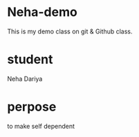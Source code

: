 # Neha-demo
This is my demo class on git &amp; Github class.

# student 
Neha Dariya

# perpose 
to make self dependent 